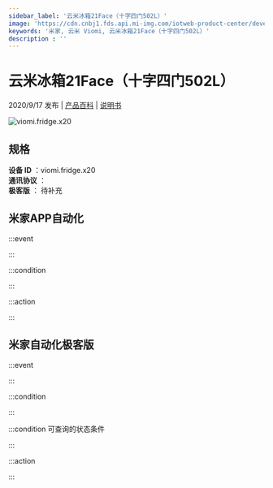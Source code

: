 ```yaml
---
sidebar_label: '云米冰箱21Face（十字四门502L）'
image: 'https://cdn.cnbj1.fds.api.mi-img.com/iotweb-product-center/developer_1597304067120nLJw7F7i.png?GalaxyAccessKeyId=AKVGLQWBOVIRQ3XLEW&Expires=9223372036854775807&Signature=4hr2yWB4e+RR10LfVW6QgQnFLh0='
keywords: '米家, 云米 Viomi, 云米冰箱21Face（十字四门502L）'
description : ''
---
```

# 云米冰箱21Face（十字四门502L）

2020/9/17 发布 | [产品百科](https://home.mi.com/webapp/content/baike/product/index.html?model=viomi.fridge.x20/) | [说明书](https://home.mi.com/views/introduction.html?model=viomi.fridge.x20&region=cn)

![viomi.fridge.x20](https://cdn.cnbj1.fds.api.mi-img.com/iotweb-product-center/developer_1597304067120nLJw7F7i.png?GalaxyAccessKeyId=AKVGLQWBOVIRQ3XLEW&Expires=9223372036854775807&Signature=4hr2yWB4e+RR10LfVW6QgQnFLh0=)

## 规格  
> 
**设备 ID** ：viomi.fridge.x20  
**通讯协议** ：  
**极客版**  ： 待补充 


## 米家APP自动化  

:::event  

:::

:::condition  

:::

:::action   

:::

## 米家自动化极客版  

:::event  

:::

:::condition  

:::

:::condition 可查询的状态条件  

:::

:::action  

:::

        
